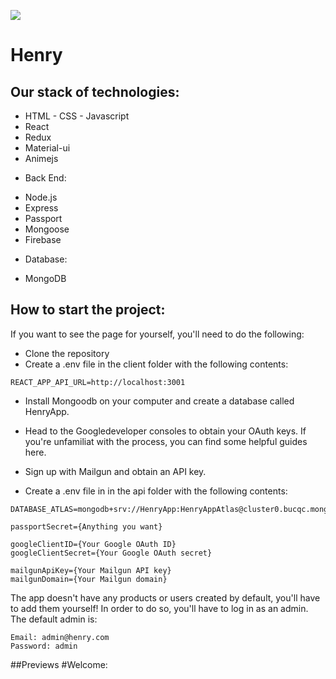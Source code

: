 <p align='left'>
    <img src='https://static.wixstatic.com/media/85087f_0d84cbeaeb824fca8f7ff18d7c9eaafd~mv2.png/v1/fill/w_160,h_30,al_c,q_85,usm_0.66_1.00_0.01/Logo_completo_Color_1PNG.webp' </img>
</p>

# Henry

## Our stack of technologies:

  + HTML - CSS - Javascript
  + React
  + Redux
  + Material-ui
  + Animejs
  
- Back End:

+ Node.js
+ Express
+ Passport
+ Mongoose
+ Firebase

- Database:

+ MongoDB


## How to start the project:
If you want to see the page for yourself, you'll need to do the following:

- Clone the repository
- Create a .env file in the client folder with the following contents:
```
REACT_APP_API_URL=http://localhost:3001
```
- Install Mongoodb on your computer and create a database called HenryApp.

- Head to the Googledeveloper consoles to obtain your OAuth keys. If you're unfamiliat with the process, you can find some helpful guides here.

- Sign up with Mailgun and obtain an API key.

- Create a .env file in in the api folder with the following contents:

```
DATABASE_ATLAS=mongodb+srv://HenryApp:HenryAppAtlas@cluster0.bucqc.mongodb.net/test

passportSecret={Anything you want}

googleClientID={Your Google OAuth ID}
googleClientSecret={Your Google OAuth secret}

mailgunApiKey={Your Mailgun API key}
mailgunDomain={Your Mailgun domain}
```

The app doesn't have any products or users created by default, you'll have to add them yourself! In order to do so, you'll have to log in as an admin. The default admin is:
```
Email: admin@henry.com
Password: admin
```

##Previews
#Welcome:
